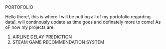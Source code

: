 PORTOFOLIO

Hello there!, this is where I will be putting all of my portofolio regarding data!, will continously update as time goes and definately more to come!
As oF now my projects are:

1. AIRLINE DELAY PREDICTION
2. STEAM GAME RECOMMENDATION SYSTEM
